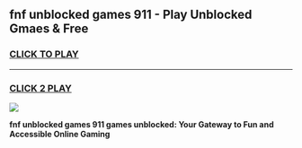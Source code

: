 
## fnf unblocked games 911 - Play Unblocked Gmaes & Free
<h3>
<a href="https://news.freeplayer.one?title=fnf_unblocked_games_911&ref=16F">CLICK TO PLAY</a></h3>
<hr>

<h3>
<a href="https://news.freeplayer.one?title=fnf_unblocked_games_911&ref=16F">CLICK 2 PLAY</a>
  
</h3>

<a href="https://news.freeplayer.one?title=fnf_unblocked_games_911&ref=16F/"><img src="https://clearcache.store/games.png"></a>


**fnf unblocked games 911 games unblocked: Your Gateway to Fun and Accessible Online Gaming**
